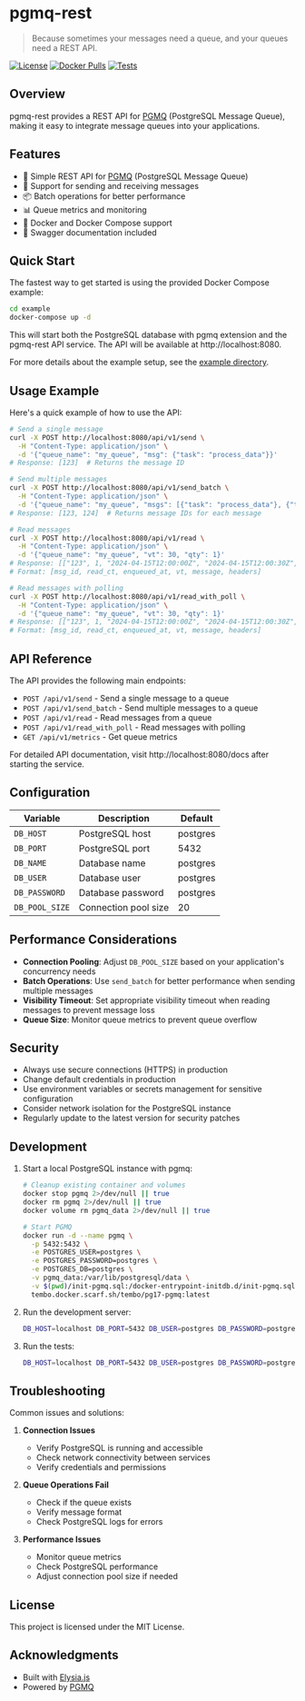 # pgmq-rest

> Because sometimes your messages need a queue, and your queues need a REST API.

[![License](https://img.shields.io/badge/license-MIT-blue.svg)](LICENSE)
[![Docker Pulls](https://img.shields.io/docker/pulls/eichenroth/pgmq-rest)](https://hub.docker.com/r/eichenroth/pgmq-rest)
[![Tests](https://github.com/eichenroth/pgmq-rest/actions/workflows/test.yml/badge.svg)](https://github.com/eichenroth/pgmq-rest/actions/workflows/test.yml)

## Overview

pgmq-rest provides a REST API for [PGMQ](https://github.com/tembo-io/pgmq) (PostgreSQL Message Queue), making it easy to integrate message queues into your applications.

## Features

- 🚀 Simple REST API for [PGMQ](https://github.com/tembo-io/pgmq) (PostgreSQL Message Queue)
- 🔄 Support for sending and receiving messages
- 📦 Batch operations for better performance
- 📊 Queue metrics and monitoring
- 🐳 Docker and Docker Compose support
- 📝 Swagger documentation included

## Quick Start

The fastest way to get started is using the provided Docker Compose example:

```bash
cd example
docker-compose up -d
```

This will start both the PostgreSQL database with pgmq extension and the pgmq-rest API service. The API will be available at http://localhost:8080.

For more details about the example setup, see the [example directory](./example).

## Usage Example

Here's a quick example of how to use the API:

```bash
# Send a single message
curl -X POST http://localhost:8080/api/v1/send \
  -H "Content-Type: application/json" \
  -d '{"queue_name": "my_queue", "msg": {"task": "process_data"}}'
# Response: [123]  # Returns the message ID

# Send multiple messages
curl -X POST http://localhost:8080/api/v1/send_batch \
  -H "Content-Type: application/json" \
  -d '{"queue_name": "my_queue", "msgs": [{"task": "process_data"}, {"task": "process_data"}]}'
# Response: [123, 124]  # Returns message IDs for each message

# Read messages
curl -X POST http://localhost:8080/api/v1/read \
  -H "Content-Type: application/json" \
  -d '{"queue_name": "my_queue", "vt": 30, "qty": 1}'
# Response: [["123", 1, "2024-04-15T12:00:00Z", "2024-04-15T12:00:30Z", {"task": "process_data"}, {}]]
# Format: [msg_id, read_ct, enqueued_at, vt, message, headers]

# Read messages with polling
curl -X POST http://localhost:8080/api/v1/read_with_poll \
  -H "Content-Type: application/json" \
  -d '{"queue_name": "my_queue", "vt": 30, "qty": 1}'
# Response: [["123", 1, "2024-04-15T12:00:00Z", "2024-04-15T12:00:30Z", {"task": "process_data"}, {}]]
# Format: [msg_id, read_ct, enqueued_at, vt, message, headers]
```

## API Reference

The API provides the following main endpoints:

- `POST /api/v1/send` - Send a single message to a queue
- `POST /api/v1/send_batch` - Send multiple messages to a queue
- `POST /api/v1/read` - Read messages from a queue
- `POST /api/v1/read_with_poll` - Read messages with polling
- `GET /api/v1/metrics` - Get queue metrics

For detailed API documentation, visit http://localhost:8080/docs after starting the service.

## Configuration

| Variable | Description | Default |
|----------|-------------|---------|
| `DB_HOST` | PostgreSQL host | postgres |
| `DB_PORT` | PostgreSQL port | 5432 |
| `DB_NAME` | Database name | postgres |
| `DB_USER` | Database user | postgres |
| `DB_PASSWORD` | Database password | postgres |
| `DB_POOL_SIZE` | Connection pool size | 20 |

## Performance Considerations

- **Connection Pooling**: Adjust `DB_POOL_SIZE` based on your application's concurrency needs
- **Batch Operations**: Use `send_batch` for better performance when sending multiple messages
- **Visibility Timeout**: Set appropriate visibility timeout when reading messages to prevent message loss
- **Queue Size**: Monitor queue metrics to prevent queue overflow

## Security

- Always use secure connections (HTTPS) in production
- Change default credentials in production
- Use environment variables or secrets management for sensitive configuration
- Consider network isolation for the PostgreSQL instance
- Regularly update to the latest version for security patches

## Development

1. Start a local PostgreSQL instance with pgmq:
    ```bash
    # Cleanup existing container and volumes
    docker stop pgmq 2>/dev/null || true
    docker rm pgmq 2>/dev/null || true
    docker volume rm pgmq_data 2>/dev/null || true

    # Start PGMQ
    docker run -d --name pgmq \
      -p 5432:5432 \
      -e POSTGRES_USER=postgres \
      -e POSTGRES_PASSWORD=postgres \
      -e POSTGRES_DB=postgres \
      -v pgmq_data:/var/lib/postgresql/data \
      -v $(pwd)/init-pgmq.sql:/docker-entrypoint-initdb.d/init-pgmq.sql \
      tembo.docker.scarf.sh/tembo/pg17-pgmq:latest
    ```

2. Run the development server:
    ```bash
    DB_HOST=localhost DB_PORT=5432 DB_USER=postgres DB_PASSWORD=postgres DB_NAME=postgres DB_POOL_SIZE=20 bun dev
    ```

3. Run the tests:
    ```bash
    DB_HOST=localhost DB_PORT=5432 DB_USER=postgres DB_PASSWORD=postgres DB_NAME=postgres DB_POOL_SIZE=20 bun test
    ```

## Troubleshooting

Common issues and solutions:

1. **Connection Issues**
   - Verify PostgreSQL is running and accessible
   - Check network connectivity between services
   - Verify credentials and permissions

2. **Queue Operations Fail**
   - Check if the queue exists
   - Verify message format
   - Check PostgreSQL logs for errors

3. **Performance Issues**
   - Monitor queue metrics
   - Check PostgreSQL performance
   - Adjust connection pool size if needed

## License

This project is licensed under the MIT License.

## Acknowledgments

- Built with [Elysia.js](https://elysiajs.com/)
- Powered by [PGMQ](https://github.com/tembo-io/pgmq)
